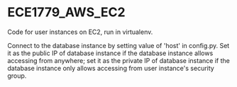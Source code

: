 # ECE1779_AWS_EC2

Code for user instances on EC2, run in virtualenv.

Connect to the database instance by setting value of 'host' in config.py. Set it as the public IP of database instance if the database instance allows accessing from anywhere; set it as the private IP of database instance if the database instance only allows accessing from user instance's security group.
